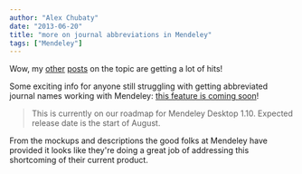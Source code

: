 ```yaml
---
author: "Alex Chubaty"
date: "2013-06-20"
title: "more on journal abbreviations in Mendeley"
tags: ["Mendeley"]
---
```


Wow, my [other](/post/2012-02-28-list-of-abbreviated-journal-names) [posts](/post/2012-02-09-abbreviated-journal-names-in-mendeley-updated) on the topic are getting a lot of hits!

Some exciting info for anyone still struggling with getting abbreviated journal names working with Mendeley: [this feature is coming soon](http://feedback.mendeley.com/forums/4941-general/suggestions/83173-journal-abbreviations?tracking_code=36d3a06b5cba533f95b15ede1b570435)!

> This is currently on our roadmap for Mendeley Desktop 1.10. Expected release date is the start of August.

From the mockups and descriptions the good folks at Mendeley have provided it looks like they're doing a great job of addressing this shortcoming of their current product.


